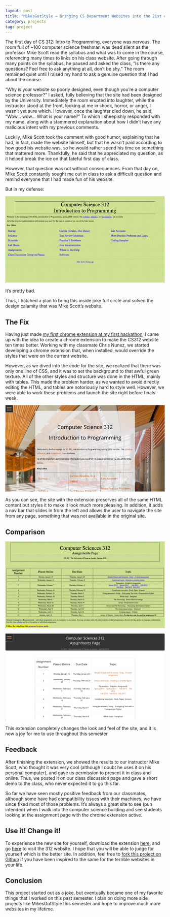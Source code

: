 ```yaml
---
layout: post
title: "MikesGotStyle — Bringing CS Department Websites into the 21st century"
category: projects
tag: project
---
```


The first day of CS 312: Intro to Programming, everyone was nervous. The room full of ~100 computer science freshman was dead silent as the professor Mike Scott read the syllabus and what was to come in the course, referencing many times to links on his class website. After going through many points on the syllabus, he paused and asked the class, “Is there any questions? Feel free to ask anything at all, don’t be shy.” The room remained quiet until I raised my hand to ask a genuine question that I had about the course.

“Why is your website so poorly designed, even though you’re a computer science professor?” I asked, fully believing that the site had been designed by the University. Immediately the room erupted into laughter, while the instructor stood at the front, looking at me in shock, horror, or anger, I wasn’t yet sure which. However, once the laughter died down, he said, “Wow… wow… What is your name?” To which I sheepishly responded with my name, along with a stammered explanation about how I didn’t have any malicious intent with my previous comments.

Luckily, Mike Scott took the comment with good humor, explaining that he had, in fact, made the website himself, but that he wasn’t paid according to how good his website was, so he would rather spend his time on something that mattered more. Thankfully, he said that he appreciated my question, as it helped break the ice on that fateful first day of class.

However, that question was not without consequences. From that day on, Mike Scott constantly sought me out in class to ask a difficult question and remind everyone that I had made fun of his website.

But in my defense:

![Old homepage](/assets/img/2018-02-04-MikesGotStyle/old.png)

It’s pretty bad.

Thus, I hatched a plan to bring this inside joke full circle and solved the design calamity that was Mike Scott’s website.

## The Fix

Having just made [my first chrome extension at my first hackathon](https://medium.com/@villarreallevi/mypage-a-chrome-extension-for-dyslexia-2e48035b913), I came up with the idea to create a chrome extension to make the CS312 website ten times better. Working with my classmate Chris Nunez, we started developing a chrome extension that, when installed, would override the styles that were on the current website.

However, as we dived into the code for the site, we realized that there was only one line of CSS, and it was to set the background to that awful green texture. All of the other styles and structure was done in the HTML, mainly with tables. This made the problem harder, as we wanted to avoid directly editing the HTML, and tables are notoriously hard to style well. However, we were able to work these problems and launch the site right before finals week.

![New homepage](/assets/img/2018-02-04-MikesGotStyle/new.png)

As you can see, the site with the extension preserves all of the same HTML content but styles it to make it look much more pleasing. In addition, it adds a nav bar that slides in from the left and allows the user to navigate the site from any page, something that was not available in the original site.

## Comparison

![Old assignments page](/assets/img/2018-02-04-MikesGotStyle/compare1.png)

![New assignments page](/assets/img/2018-02-04-MikesGotStyle/compare2.png)

This extension completely changes the look and feel of the site, and it is now a joy for me to use throughout this semester.

## Feedback

After finishing the extension, we showed the results to our instructor Mike Scott, who thought it was very cool (although I doubt he uses it on his personal computer), and gave us permission to present it in class and online. Thus, we posted it on our class discussion page and gave a short demo to the class, who never expected it to go this far.

So far we have seen mostly positive feedback from our classmates, although some have had compatibility issues with their machines, we have since fixed most of those problems. It’s always a great site to see (pun intended) when I walk into the computer science building and see students looking at the assignment page with the chrome extension active.

## Use it! Change it!

To experience the new site for yourself, download the extension [here](https://chrome.google.com/webstore/detail/mikes-got-style/bpfphblljclepkkgcemfhckcebchiled), and go [here](http://www.cs.utexas.edu/~scottm/cs312/) to visit the 312 website. I hope that you will be able to judge for yourself which is the better site. In addition, feel free to [fork this project on Github](https://github.com/leviv/Mikes-Got-Style) if you have been inspired to the same for the terrible websites in your life.

## Conclusion

This project started out as a joke, but eventually became one of my favorite things that I worked on this past semester. I plan on doing more side projects like MikesGotStyle this semester and hope to improve much more websites in my lifetime.

